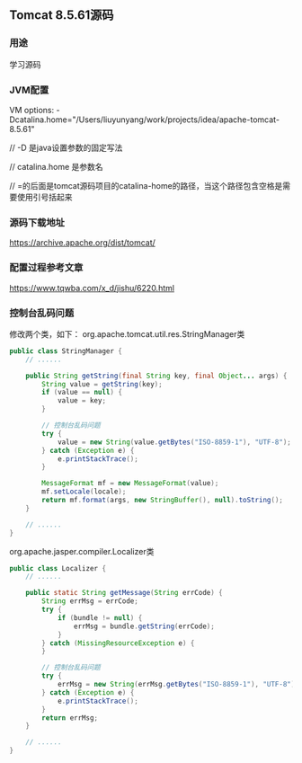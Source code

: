 ## Tomcat 8.5.61源码
### 用途
学习源码

### JVM配置
VM options: -Dcatalina.home="/Users/liuyunyang/work/projects/idea/apache-tomcat-8.5.61"

// -D 是java设置参数的固定写法

// catalina.home 是参数名

// =的后面是tomcat源码项目的catalina-home的路径，当这个路径包含空格是需要使用引号括起来

### 源码下载地址
https://archive.apache.org/dist/tomcat/

### 配置过程参考文章
https://www.tqwba.com/x_d/jishu/6220.html

### 控制台乱码问题
修改两个类，如下：
org.apache.tomcat.util.res.StringManager类
```java
public class StringManager {
    // ......

    public String getString(final String key, final Object... args) {
        String value = getString(key);
        if (value == null) {
            value = key;
        }

        // 控制台乱码问题
        try {
            value = new String(value.getBytes("ISO-8859-1"), "UTF-8");
        } catch (Exception e) {
            e.printStackTrace();
        }

        MessageFormat mf = new MessageFormat(value);
        mf.setLocale(locale);
        return mf.format(args, new StringBuffer(), null).toString();
    }

    // ......
}
```

org.apache.jasper.compiler.Localizer类
```java
public class Localizer {
    // ......

    public static String getMessage(String errCode) {
        String errMsg = errCode;
        try {
            if (bundle != null) {
                errMsg = bundle.getString(errCode);
            }
        } catch (MissingResourceException e) {
        }

        // 控制台乱码问题
        try {
            errMsg = new String(errMsg.getBytes("ISO-8859-1"), "UTF-8");
        } catch (Exception e) {
            e.printStackTrace();
        }
        return errMsg;
    }

    // ......
}
```